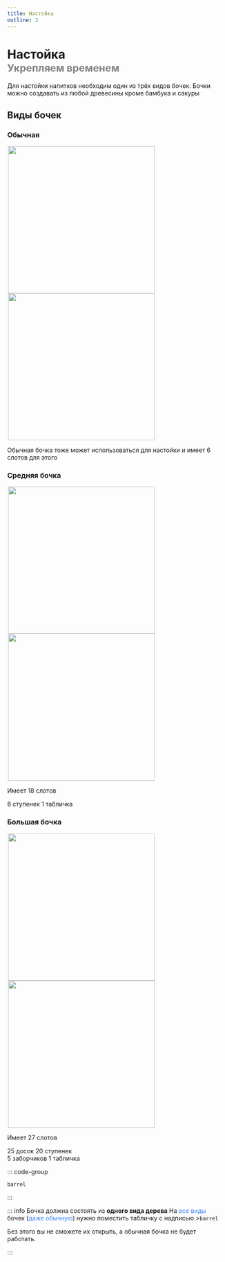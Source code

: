 ```yaml
---
title: Настойка
outline: 3
---
```


# Настойка <br/> <span style="color: gray;"><sup> Укрепляем временем </sup></span>

Для настойки напитков необходим один из трёх видов бочек.
Бочки можно создавать из любой древесины кроме бамбука и сакуры

## Виды бочек
### Обычная

<img src="/BREWERY/Mechanics/Infusion/regular-1.avif" style="display: inline; margin: 0 2px; vertical-align: middle;  width: 340px; height: auto;" /><img src="/BREWERY/Mechanics/Infusion/regular-2.avif" style="display: inline; margin: 0 2px; vertical-align: middle;  width: 340px; height: auto;" />

Обычная бочка тоже может использоваться для настойки и имеет 6 слотов для этого

### Средняя бочка

<img src="/BREWERY/Mechanics/Infusion/medium-1.avif" style="display: inline; margin: 0 2px; vertical-align: middle;  width: 340px; height: auto;" /><img src="/BREWERY/Mechanics/Infusion/medium-2.avif" style="display: inline; margin: 0 2px; vertical-align: middle;  width: 340px; height: auto;" />

Имеет 18 слотов 

8 ступенек 
1 табличка 

### Большая бочка

<img src="/BREWERY/Mechanics/Infusion/large-1.avif" style="display: inline; margin: 0 2px; vertical-align: middle;  width: 340px; height: auto;" /><img src="/BREWERY/Mechanics/Infusion/large-2.avif" style="display: inline; margin: 0 2px; vertical-align: middle;  width: 340px; height: auto;" />

Имеет  27 слотов 

25 досок
20 ступенек  
5 заборчиков 
1 табличка 


::: code-group
``` [текст на табличке]
barrel
```
:::

::: info Бочка должна состоять из **одного вида дерева**
На <span style="color: #3b82f6;">все виды</span> бочек (<span style="color: #3b82f6;">даже обычную</span>) нужно поместить табличку с надписью >`barrel`

Без этого вы не сможете их открыть, а обычная бочка не будет работать.

:::